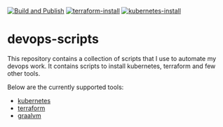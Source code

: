 [![Build and Publish](https://github.com/rahulmlokurte/devops-scripts/actions/workflows/build-and-publish.yml/badge.svg?branch=master)](https://github.com/rahulmlokurte/devops-scripts/actions/workflows/build-and-publish.yml)
[![terraform-install](https://github.com/rahulmlokurte/devops-scripts/actions/workflows/terraform-install.yml/badge.svg?branch=master)](https://github.com/rahulmlokurte/devops-scripts/actions/workflows/terraform-install.yml)
[![kubernetes-install](https://github.com/rahulmlokurte/devops-scripts/actions/workflows/kubernetes-install.yaml/badge.svg?branch=master)](https://github.com/rahulmlokurte/devops-scripts/actions/workflows/kubernetes-install.yaml)

# devops-scripts

This repository contains a collection of scripts that I use to automate my devops work. It contains scripts
to install kubernetes, terraform and few other tools.

Below are the currently supported tools:

- [kubernetes](./kubernetes)
- [terraform](./terraform)
- [graalvm](./graalvm-native-java)